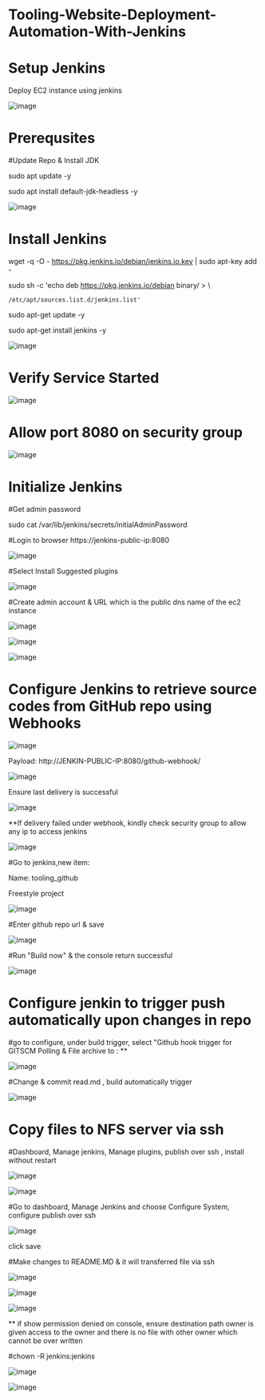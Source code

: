 # Tooling-Website-Deployment-Automation-With-Jenkins

# Setup Jenkins

Deploy EC2 instance using jenkins

![image](https://user-images.githubusercontent.com/49937302/119209490-76478400-bad9-11eb-960d-3795417443ce.png)

# Prerequsites

#Update Repo & Install JDK

sudo apt update -y

sudo apt install default-jdk-headless -y

![image](https://user-images.githubusercontent.com/49937302/119209608-39c85800-bada-11eb-8b47-7e62d6289157.png)


# Install Jenkins
wget -q -O - https://pkg.jenkins.io/debian/jenkins.io.key | sudo apt-key add -

sudo sh -c 'echo deb https://pkg.jenkins.io/debian binary/ > \

    /etc/apt/sources.list.d/jenkins.list'
    
sudo apt-get update -y

sudo apt-get install jenkins -y

![image](https://user-images.githubusercontent.com/49937302/119210012-a5abc000-badc-11eb-92fd-142b630f67a9.png)

# Verify Service Started

![image](https://user-images.githubusercontent.com/49937302/119210082-f9b6a480-badc-11eb-82f4-71662d28699a.png)

# Allow port 8080 on security group

![image](https://user-images.githubusercontent.com/49937302/119210160-79447380-badd-11eb-92d8-12f5b6e830b0.png)

# Initialize Jenkins

#Get admin password

sudo cat /var/lib/jenkins/secrets/initialAdminPassword

#Login to browser https://jenkins-public-ip:8080

![image](https://user-images.githubusercontent.com/49937302/119210382-76964e00-bade-11eb-8b1d-ab1d1dfbbccf.png)

#Select Install Suggested plugins

![image](https://user-images.githubusercontent.com/49937302/119210395-84e46a00-bade-11eb-9a74-bab4be663f5c.png)

#Create admin account & URL which is the public dns name of the ec2 instance

![image](https://user-images.githubusercontent.com/49937302/119211005-4ea8e980-bae2-11eb-9f50-74148f60d7ab.png)

![image](https://user-images.githubusercontent.com/49937302/119211023-66806d80-bae2-11eb-9297-49e9a555fe18.png)

![image](https://user-images.githubusercontent.com/49937302/119211032-7c8e2e00-bae2-11eb-999e-3f59d00787ce.png)

# Configure Jenkins to retrieve source codes from GitHub repo using Webhooks

![image](https://user-images.githubusercontent.com/49937302/119211543-5ae27600-bae5-11eb-8388-8059b72fb851.png)

Payload: http://JENKIN-PUBLIC-IP:8080/github-webhook/

![image](https://user-images.githubusercontent.com/49937302/119243201-3515a980-bb97-11eb-9296-1d5dac633f0a.png)

Ensure last delivery is successful

![image](https://user-images.githubusercontent.com/49937302/119243229-6bebbf80-bb97-11eb-987e-d7eac1e12e96.png)

**If delivery failed under webhook, kindly check security group to allow any ip to access jenkins

![image](https://user-images.githubusercontent.com/49937302/119243265-bf5e0d80-bb97-11eb-93c9-5a67adf75994.png)

#Go to jenkins,new item:

Name: tooling_github

Freestyle project

![image](https://user-images.githubusercontent.com/49937302/119211718-61bdb880-bae6-11eb-94b2-f7f8fbb0d301.png)

#Enter github repo url & save

![image](https://user-images.githubusercontent.com/49937302/119243347-5f1b9b80-bb98-11eb-911f-4ede18608908.png)

#Run "Build now" & the console return successful

![image](https://user-images.githubusercontent.com/49937302/119243367-870aff00-bb98-11eb-90de-3f47621a1a52.png)

# Configure jenkin to trigger push automatically upon changes in repo

#go to configure, under build trigger, select "Github hook trigger for GITSCM Polling & File archive to : **

![image](https://user-images.githubusercontent.com/49937302/119243385-ca656d80-bb98-11eb-8c58-6783e3d8daf9.png)

#Change & commit read.md , build automatically trigger

![image](https://user-images.githubusercontent.com/49937302/119243448-65f6de00-bb99-11eb-8a7c-36a20014e7ce.png)

# Copy files to NFS server via ssh

#Dashboard, Manage jenkins, Manage plugins, publish over ssh , install without restart

![image](https://user-images.githubusercontent.com/49937302/119243527-1a90ff80-bb9a-11eb-9535-71c6763d1aa4.png)

![image](https://user-images.githubusercontent.com/49937302/119243539-3e544580-bb9a-11eb-96fa-7538fd4015d5.png)

#Go to dashboard, Manage Jenkins and choose Configure System, configure publish over ssh

![image](https://user-images.githubusercontent.com/49937302/119263513-f113ba80-bc11-11eb-8834-26682ad34e18.png)

click save

#Make changes to README.MD & it will transferred file via ssh

![image](https://user-images.githubusercontent.com/49937302/119263366-53b88680-bc11-11eb-85ec-cba140829e90.png)

![image](https://user-images.githubusercontent.com/49937302/119263383-6af77400-bc11-11eb-812f-e5cbe9e5f158.png)

![image](https://user-images.githubusercontent.com/49937302/119263393-79459000-bc11-11eb-88f6-f134a75566ff.png)


** if show permission denied on console, ensure destination path owner is given access to the owner and there is no file with other owner which cannot be over written

#chown -R jenkins:jenkins

![image](https://user-images.githubusercontent.com/49937302/119263472-c32e7600-bc11-11eb-87f6-180b5231195e.png)

![image](https://user-images.githubusercontent.com/49937302/119263246-d5f47b00-bc10-11eb-8181-a9d09e1b0e6e.png)


